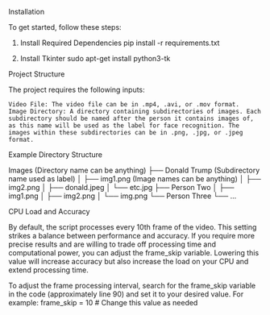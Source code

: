 Installation

To get started, follow these steps:

1. Install Required Dependencies
   pip install -r requirements.txt

2. Install Tkinter
  sudo apt-get install python3-tk

Project Structure

The project requires the following inputs:

    Video File: The video file can be in .mp4, .avi, or .mov format.
    Image Directory: A directory containing subdirectories of images. Each subdirectory should be named after the person it contains images of, as this name will be used as the label for face recognition. The images within these subdirectories can be in .png, .jpg, or .jpeg format.

Example Directory Structure

Images (Directory name can be anything)
├── Donald Trump (Subdirectory name used as label)
│   ├── img1.png (Image names can be anything)
│   ├── img2.png
│   ├── donald.jpeg
│   └── etc.jpg
├── Person Two
│   ├── img1.png
│   ├── img2.png
│   └── img.png
└── Person Three
    └── ...


CPU Load and Accuracy

By default, the script processes every 10th frame of the video. This setting strikes a balance between performance and accuracy. If you require more precise results and are willing to trade off processing time and computational power, you can adjust the frame_skip variable. Lowering this value will increase accuracy but also increase the load on your CPU and extend processing time.

To adjust the frame processing interval, search for the frame_skip variable in the code (approximately line 90) and set it to your desired value. For example:
frame_skip = 10  # Change this value as needed

